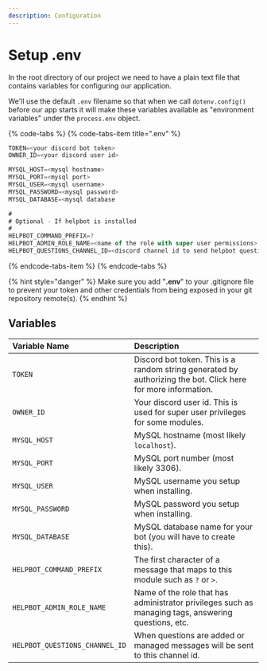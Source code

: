 ```yaml
---
description: Configuration
---
```


# Setup .env

  
In the root directory of our project we need to have a plain text file that contains variables for configuring our application.  
  
We'll use the default `.env` filename so that when we call `dotenv.config()` before our app starts it will make these variables available as "environment variables" under the `process.env` object.

{% code-tabs %}
{% code-tabs-item title=".env" %}
```typescript
TOKEN=<your discord bot token>
OWNER_ID=<your discord user id>

MYSQL_HOST=<mysql hostname>
MYSQL_PORT=<mysql port>
MYSQL_USER=<mysql username>
MYSQL_PASSWORD=<mysql password>
MYSQL_DATABASE=<mysql database

#
# Optional - If helpbot is installed
#
HELPBOT_COMMAND_PREFIX=?
HELPBOT_ADMIN_ROLE_NAME=<name of the role with super user permissions>
HELPBOT_QUESTIONS_CHANNEL_ID=<discord channel id to send helpbot questions to>
```
{% endcode-tabs-item %}
{% endcode-tabs %}

{% hint style="danger" %}
Make sure you add "**.env**" to your .gitignore file to prevent your token and other credentials from being exposed in your git repository remote\(s\).
{% endhint %}

## Variables

| Variable Name | Description |
| :--- | :--- |
| `TOKEN` | Discord bot token. This is a random string generated by authorizing the bot. Click here for more information. |
| `OWNER_ID` | Your discord user id. This is used for super user privileges for some modules. |
| `MYSQL_HOST` | MySQL hostname \(most likely `localhost`\). |
| `MYSQL_PORT` | MySQL port number \(most likely 3306\). |
| `MYSQL_USER` | MySQL username you setup when installing. |
| `MYSQL_PASSWORD` | MySQL password you setup when installing. |
| `MYSQL_DATABASE` | MySQL database name for your bot \(you will have to create this\). |
| `HELPBOT_COMMAND_PREFIX` | The first character of a message that maps to this module such as `?` or `>`. |
| `HELPBOT_ADMIN_ROLE_NAME` | Name of the role that has administrator privileges such as managing tags, answering questions, etc. |
| `HELPBOT_QUESTIONS_CHANNEL_ID` | When questions are added or managed messages will be sent to this channel id. |

